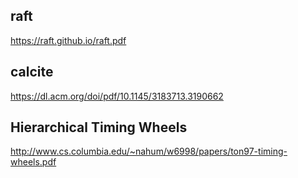 ## raft   
https://raft.github.io/raft.pdf     


## calcite  
https://dl.acm.org/doi/pdf/10.1145/3183713.3190662   


## Hierarchical Timing Wheels 
http://www.cs.columbia.edu/~nahum/w6998/papers/ton97-timing-wheels.pdf   

